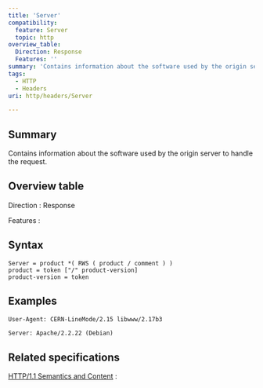 ```yaml
---
title: 'Server'
compatibility:
  feature: Server
  topic: http
overview_table:
  Direction: Response
  Features: ''
summary: 'Contains information about the software used by the origin server to handle the request.'
tags:
  - HTTP
  - Headers
uri: http/headers/Server

---
```

## Summary

Contains information about the software used by the origin server to handle the request.

## Overview table

Direction
:   Response

Features
:

## Syntax

    Server = product *( RWS ( product / comment ) )
    product = token ["/" product-version]
    product-version = token

## Examples

```
User-Agent: CERN-LineMode/2.15 libwww/2.17b3
```

``` html
Server: Apache/2.2.22 (Debian)
```

## Related specifications

[HTTP/1.1 Semantics and Content](http://tools.ietf.org/html/rfc7231#section-7.4.2)
:

